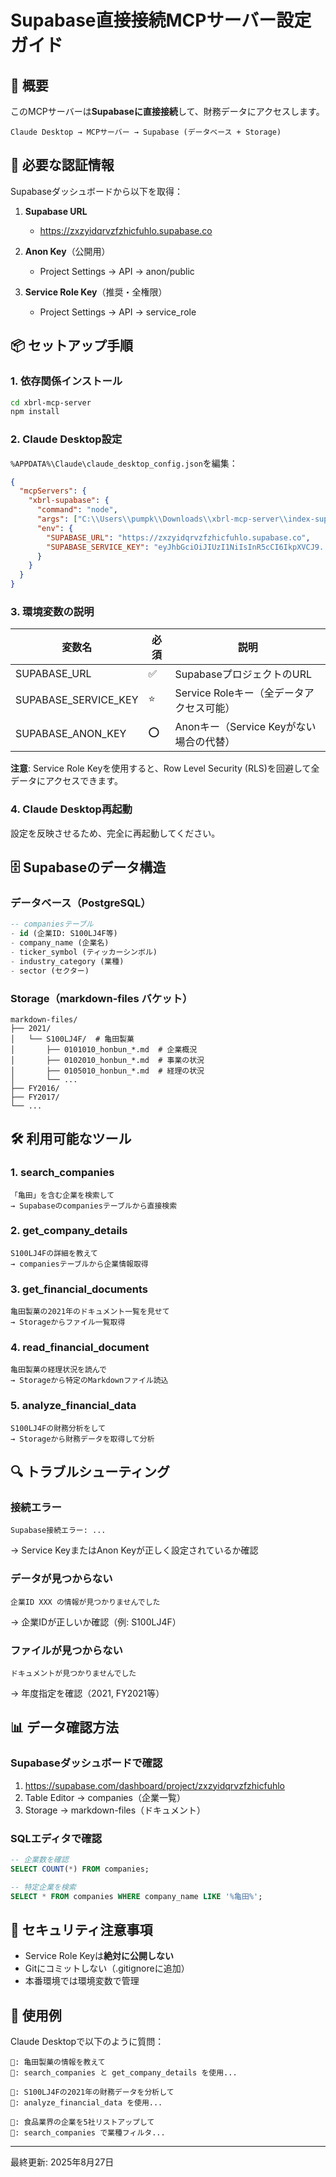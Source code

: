 # Supabase直接接続MCPサーバー設定ガイド

## 🎯 概要

このMCPサーバーは**Supabaseに直接接続**して、財務データにアクセスします。

```
Claude Desktop → MCPサーバー → Supabase (データベース + Storage)
```

## 🔑 必要な認証情報

Supabaseダッシュボードから以下を取得：

1. **Supabase URL**
   - https://zxzyidqrvzfzhicfuhlo.supabase.co

2. **Anon Key**（公開用）
   - Project Settings → API → anon/public

3. **Service Role Key**（推奨・全権限）
   - Project Settings → API → service_role

## 📦 セットアップ手順

### 1. 依存関係インストール

```bash
cd xbrl-mcp-server
npm install
```

### 2. Claude Desktop設定

`%APPDATA%\Claude\claude_desktop_config.json`を編集：

```json
{
  "mcpServers": {
    "xbrl-supabase": {
      "command": "node",
      "args": ["C:\\Users\\pumpk\\Downloads\\xbrl-mcp-server\\index-supabase.js"],
      "env": {
        "SUPABASE_URL": "https://zxzyidqrvzfzhicfuhlo.supabase.co",
        "SUPABASE_SERVICE_KEY": "eyJhbGciOiJIUzI1NiIsInR5cCI6IkpXVCJ9..."
      }
    }
  }
}
```

### 3. 環境変数の説明

| 変数名 | 必須 | 説明 |
|--------|------|------|
| SUPABASE_URL | ✅ | SupabaseプロジェクトのURL |
| SUPABASE_SERVICE_KEY | ⭐ | Service Roleキー（全データアクセス可能） |
| SUPABASE_ANON_KEY | ⭕ | Anonキー（Service Keyがない場合の代替） |

**注意**: Service Role Keyを使用すると、Row Level Security (RLS)を回避して全データにアクセスできます。

### 4. Claude Desktop再起動

設定を反映させるため、完全に再起動してください。

## 🗄️ Supabaseのデータ構造

### データベース（PostgreSQL）
```sql
-- companiesテーブル
- id (企業ID: S100LJ4F等)
- company_name (企業名)
- ticker_symbol (ティッカーシンボル)
- industry_category (業種)
- sector (セクター)
```

### Storage（markdown-files バケット）
```
markdown-files/
├── 2021/
│   └── S100LJ4F/  # 亀田製菓
│       ├── 0101010_honbun_*.md  # 企業概況
│       ├── 0102010_honbun_*.md  # 事業の状況
│       ├── 0105010_honbun_*.md  # 経理の状況
│       └── ...
├── FY2016/
├── FY2017/
└── ...
```

## 🛠️ 利用可能なツール

### 1. search_companies
```
「亀田」を含む企業を検索して
→ Supabaseのcompaniesテーブルから直接検索
```

### 2. get_company_details
```
S100LJ4Fの詳細を教えて
→ companiesテーブルから企業情報取得
```

### 3. get_financial_documents
```
亀田製菓の2021年のドキュメント一覧を見せて
→ Storageからファイル一覧取得
```

### 4. read_financial_document
```
亀田製菓の経理状況を読んで
→ Storageから特定のMarkdownファイル読込
```

### 5. analyze_financial_data
```
S100LJ4Fの財務分析をして
→ Storageから財務データを取得して分析
```

## 🔍 トラブルシューティング

### 接続エラー
```
Supabase接続エラー: ...
```
→ Service KeyまたはAnon Keyが正しく設定されているか確認

### データが見つからない
```
企業ID XXX の情報が見つかりませんでした
```
→ 企業IDが正しいか確認（例: S100LJ4F）

### ファイルが見つからない
```
ドキュメントが見つかりませんでした
```
→ 年度指定を確認（2021, FY2021等）

## 📊 データ確認方法

### Supabaseダッシュボードで確認
1. https://supabase.com/dashboard/project/zxzyidqrvzfzhicfuhlo
2. Table Editor → companies（企業一覧）
3. Storage → markdown-files（ドキュメント）

### SQLエディタで確認
```sql
-- 企業数を確認
SELECT COUNT(*) FROM companies;

-- 特定企業を検索
SELECT * FROM companies WHERE company_name LIKE '%亀田%';
```

## 🔐 セキュリティ注意事項

- Service Role Keyは**絶対に公開しない**
- Gitにコミットしない（.gitignoreに追加）
- 本番環境では環境変数で管理

## 📝 使用例

Claude Desktopで以下のように質問：

```
👤: 亀田製菓の情報を教えて
🤖: search_companies と get_company_details を使用...

👤: S100LJ4Fの2021年の財務データを分析して
🤖: analyze_financial_data を使用...

👤: 食品業界の企業を5社リストアップして
🤖: search_companies で業種フィルタ...
```

---

最終更新: 2025年8月27日